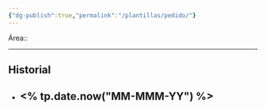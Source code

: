 ```yaml
---
{"dg-publish":true,"permalink":"/plantillas/pedido/"}
---
```


Área::
- - -
## Historial
- <% tp.date.now("MM-MMM-YY") %>
	- 

